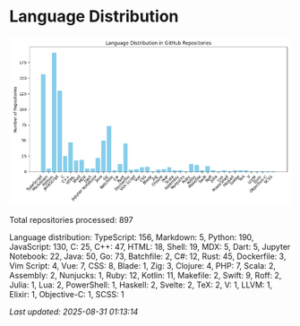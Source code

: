 # Language Distribution

![Language Distribution Chart](language_distribution_bar_chart.png)

Total repositories processed: 897

Language distribution:
TypeScript: 156, Markdown: 5, Python: 190, JavaScript: 130, C: 25, C++: 47, HTML: 18, Shell: 19, MDX: 5, Dart: 5, Jupyter Notebook: 22, Java: 50, Go: 73, Batchfile: 2, C#: 12, Rust: 45, Dockerfile: 3, Vim Script: 4, Vue: 7, CSS: 8, Blade: 1, Zig: 3, Clojure: 4, PHP: 7, Scala: 2, Assembly: 2, Nunjucks: 1, Ruby: 12, Kotlin: 11, Makefile: 2, Swift: 9, Roff: 2, Julia: 1, Lua: 2, PowerShell: 1, Haskell: 2, Svelte: 2, TeX: 2, V: 1, LLVM: 1, Elixir: 1, Objective-C: 1, SCSS: 1


_Last updated: 2025-08-31 01:13:14_
